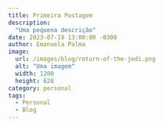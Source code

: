 ```yaml
---
title: Primeira Postagem
description:
  "Uma pequena descrição"
date: 2023-07-19 13:00:00 -0300
author: Emanuela Palma
image:
  url: /images/blog/return-of-the-jedi.png
  alt: "Uma imagem"
  width: 1200
  height: 628
category: personal
tags:
  - Personal
  - Blog
---
```

